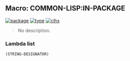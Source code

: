 ## Macro: COMMON-LISP:IN-PACKAGE
[![package](https://img.shields.io/badge/Package-COMMON--LISP-5f9ea0.svg?style=social&colorA=999999)](../) [![type](https://img.shields.io/badge/Type-Macro-5f9ea0.svg?style=social&colorA=999999)](../#macro) [![clhs](https://img.shields.io/badge/CLHS-IN--PACKAGE-5f9ea0.svg?style=social&colorA=999999)](http://www.lispworks.com/documentation/HyperSpec/Body/m_in_pkg.htm) 

> No description.

### Lambda list
```
(STRING-DESIGNATOR)
```
